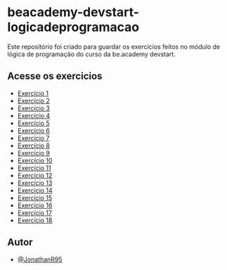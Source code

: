 # beacademy-devstart-logicadeprogramacao

Este repositório foi criado para guardar os exercícios 
feitos no módulo de lógica de programação do curso da be.academy
devstart.

## Acesse os exercicios 

 - [Exercício 1](https://github.com/JonathanR95/beacademy-devstart-logicadeprogramacao/blob/main/exercicios/exercicio01.txt)
 - [Exercício 2](https://github.com/JonathanR95/beacademy-devstart-logicadeprogramacao/blob/main/exercicios/exercicio02.txt)
 - [Exercício 3](https://github.com/JonathanR95/beacademy-devstart-logicadeprogramacao/blob/main/exercicios/exercicio03.alg)
 - [Exercício 4](https://github.com/JonathanR95/beacademy-devstart-logicadeprogramacao/blob/main/exercicios/exercicio04.alg)
 - [Exercício 5](https://github.com/JonathanR95/beacademy-devstart-logicadeprogramacao/blob/main/exercicios/exercicio05.alg)
 - [Exercício 6](https://github.com/JonathanR95/beacademy-devstart-logicadeprogramacao/blob/main/exercicios/exercicio06.alg)
 - [Exercício 7](https://github.com/JonathanR95/beacademy-devstart-logicadeprogramacao/blob/main/exercicios/exercicio07.alg)
 - [Exercício 8](https://github.com/JonathanR95/beacademy-devstart-logicadeprogramacao/blob/main/exercicios/exercicio08.alg)
 - [Exercício 9](https://github.com/JonathanR95/beacademy-devstart-logicadeprogramacao/blob/main/exercicios/exercicio09.alg)
 - [Exercício 10](https://github.com/JonathanR95/beacademy-devstart-logicadeprogramacao/blob/main/exercicios/exercicio10.alg)  
 - [Exercício 11](https://github.com/JonathanR95/beacademy-devstart-logicadeprogramacao/blob/main/exercicios/exercicio11.alg)
 - [Exercício 12](https://github.com/JonathanR95/beacademy-devstart-logicadeprogramacao/blob/main/exercicios/exercicio12.alg)
 - [Exercício 13](https://github.com/JonathanR95/beacademy-devstart-logicadeprogramacao/blob/main/exercicios/exercicio13.alg)
 - [Exercício 14](https://github.com/JonathanR95/beacademy-devstart-logicadeprogramacao/blob/main/exercicios/exercicio14.alg)
 - [Exercício 15](https://github.com/JonathanR95/beacademy-devstart-logicadeprogramacao/blob/main/exercicios/exercicio15.alg)
 - [Exercício 16](https://github.com/JonathanR95/beacademy-devstart-logicadeprogramacao/blob/main/exercicios/exercicio16.alg)
 - [Exercício 17](https://github.com/JonathanR95/beacademy-devstart-logicadeprogramacao/blob/main/exercicios/exercicio17.alg)
 - [Exercício 18](https://github.com/JonathanR95/beacademy-devstart-logicadeprogramacao/blob/main/exercicios/exercicio18.alg)   
  
## Autor

- [@JonathanR95](https://github.com/JonathanR95)
